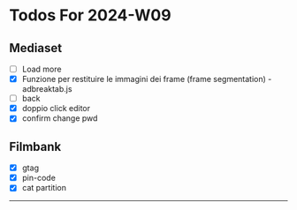 # Todos For 2024-W09

## Mediaset

- [ ] Load more
- [x] Funzione per restituire le immagini dei frame (frame segmentation) - adbreaktab.js
- [ ] back
- [x] doppio click editor
- [x] confirm change pwd

## Filmbank

- [x] gtag
- [x] pin-code
- [x] cat partition

---
